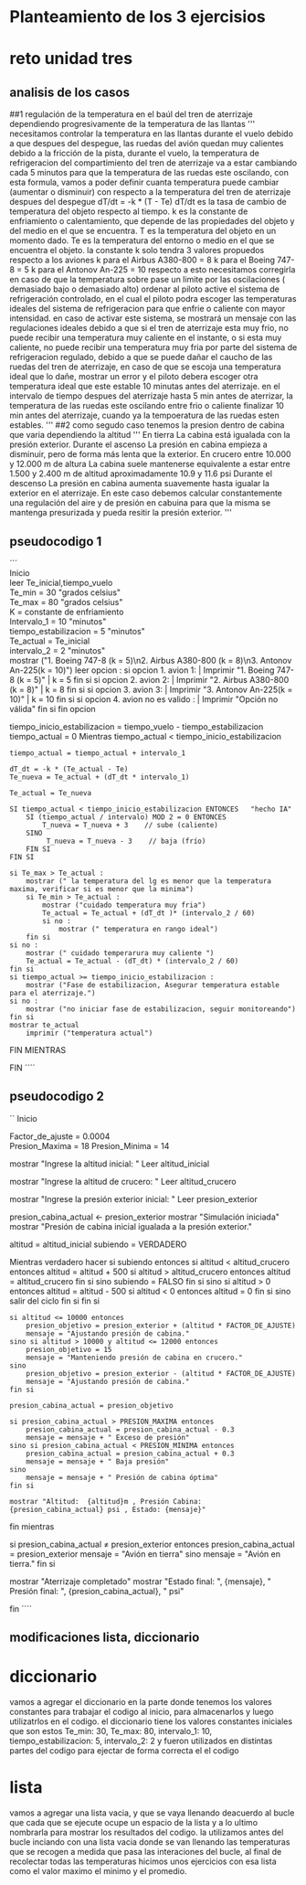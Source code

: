 # Planteamiento de los 3 ejercisios
# reto unidad tres 

## analisis de los casos 

##1 regulación de la temperatura en el baúl del tren de aterrizaje dependiendo progresivamente de la temperatura de las llantas 
'''
necesitamos controlar la temperatura en las llantas durante el vuelo debido a que despues del despegue, las ruedas del avión
quedan muy calientes debido a la fricción de la pista, durante el vuelo, la temperatura de refrigeracion del compartimiento del tren de aterrizaje
va a estar cambiando cada 5 minutos para que la temperatura de las ruedas este oscilando, con esta formula,
vamos a poder definir cuanta temperatura puede cambiar (aumentar o disminuir) con respecto a la temperatura del tren de aterrizaje despues del despegue
dT/dt = -k * (T - Te)
dT/dt es la tasa de cambio de temperatura del objeto respecto al tiempo.
k es la constante de enfriamiento o calentamiento, que depende de las propiedades del objeto y del medio en el que se encuentra.
T es la temperatura del objeto en un momento dado.
Te es la temperatura del entorno o medio en el que se encuentra el objeto.
la constante k solo tendra 3 valores propuedos respecto a los aviones
k para el Airbus A380-800 = 8
k para  el Boeing 747-8 = 5
k para el Antonov An-225 = 10
respecto a esto necesitamos corregirla
en caso de que la temperatura sobre pase un limite por las oscilaciones ( demasiado bajo o demasiado alto) ordenar al piloto active el sistema de refrigeración controlado, en el cual el piloto podra escoger
las temperaturas ideales del sistema de refrigeracion para que enfrie o caliente con mayor intensidad. en caso de activar este sistema, se mostrará un mensaje con las regulaciones ideales
debido a que si el tren de aterrizaje esta muy frio, no puede recibir una temperatura muy caliente en el instante, o si esta muy caliente, no puede recibir una temperatura muy fria por parte del sistema de refrigeracion
regulado, debido a que se puede dañar el caucho de las ruedas del tren de aterrizaje, en caso de que se escoja una temperatura ideal que lo dañe, mostrar un error y el piloto debera escoger otra temperatura ideal
que este estable 10 minutas antes del aterrizaje. en el intervalo de tiempo despues del aterrizaje hasta 5 min antes de aterrizar, la temperatura
de las ruedas este oscilando entre frio o caliente
finalizar 10 min antes del aterrizaje, cuando ya la tempoeratura de las ruedas esten estables.
'''
##2 como segudo caso tenemos la presion dentro de cabina  que varia dependiendo la altitud
'''
En tierra La cabina está igualada con la presión exterior.
Durante el ascenso La presión en cabina empieza a disminuir, pero de forma más lenta que la exterior.
En crucero entre 10.000 y 12.000 m de altura  La cabina suele mantenerse equivalente a estar entre 1.500 y 2.400 m
de altitud aproximadamente 10.9 y 11.6 psi
Durante el descenso  La presión en cabina aumenta suavemente hasta igualar la exterior en el aterrizaje.
En este caso debemos calcular constantemente una regulación del aire y de presión en cabuina para que la misma se mantenga presurizada
y pueda resitir la presión exterior.
'''

## pseudocodigo 1
´´´  
Inicio  
leer Te_inicial,tiempo_vuelo       
Te_min = 30 "grados celsius"    
Te_max = 80 "grados celsius"    
K = constante de enfriamiento   
Intervalo_1 = 10 "minutos"     
tiempo_estabilizacion = 5 "minutos"    
Te_actual = Te_inicial        
intervalo_2 = 2 "minutos"   
mostrar ("1. Boeing 747-8 (k = 5)\n2. Airbus A380-800 (k = 8)\n3. Antonov An-225(k = 10)")
leer opcion :
    si opcion 1. avion 1:
    |   Imprimir "1. Boeing 747-8 (k = 5)"
    |   k = 5
    fin si
    si opcion 2. avion 2:
    |   Imprimir "2. Airbus A380-800 (k = 8)"
    |   k = 8
    fin si
    si opcion 3. avion 3:
    |   Imprimir "3. Antonov An-225(k = 10)"
    |   k = 10
    fin si 
    si opcion 4. avion no es valido :
    |   Imprimir "Opción no válida"
    fin si 
fin opcion

tiempo_inicio_estabilizacion = tiempo_vuelo - tiempo_estabilizacion 
tiempo_actual = 0
Mientras  tiempo_actual < tiempo_inicio_estabilizacion
    
    tiempo_actual = tiempo_actual + intervalo_1
   
    dT_dt = -k * (Te_actual - Te)
    Te_nueva = Te_actual + (dT_dt * intervalo_1)
   
    Te_actual = Te_nueva
    
    SI tiempo_actual < tiempo_inicio_estabilizacion ENTONCES   "hecho IA"
        SI (tiempo_actual / intervalo) MOD 2 = 0 ENTONCES
            T_nueva = T_nueva + 3    // sube (caliente)
        SINO
             T_nueva = T_nueva - 3    // baja (frío)
        FIN SI
    FIN SI

    si Te_max > Te_actual :
        mostrar (" la temperatura del lg es menor que la temperatura maxima, verificar si es menor que la minima")
        si Te_min > Te_actual :
            mostrar ("cuidado temperatura muy fria")
            Te_actual = Te_actual + (dT_dt )* (intervalo_2 / 60)
            si no :
                mostrar (" temperatura en rango ideal")
        fin si
    si no : 
        mostrar (" cuidado temperarura muy caliente ")
        Te_actual = Te_actual - (dT_dt) * (intervalo_2 / 60)
    fin si
    si tiempo_actual >= tiempo_inicio_estabilizacion :
        mostrar ("Fase de estabilizacion, Asegurar temperatura estable para el aterrizaje.")
    si no :
        mostrar ("no iniciar fase de estabilizacion, seguir monitoreando")
    fin si
    mostrar te_actual
        imprimir ("temperatura actual")
FIN MIENTRAS


FIN
´´´´
## pseudocodigo 2


´´
Inicio

Factor_de_ajuste = 0.0004  
Presion_Maxima = 18
Presion_Minima = 14

mostrar  "Ingrese la altitud inicial: "
Leer altitud_inicial

mostrar "Ingrese la altitud de crucero: "
Leer altitud_crucero

mostrar "Ingrese la presión exterior inicial: "
Leer presion_exterior

presion_cabina_actual ← presion_exterior
mostrar "Simulación iniciada"
mostrar "Presión de cabina inicial igualada a la presión exterior."

altitud = altitud_inicial
subiendo = VERDADERO

Mientras verdadero hacer
    si subiendo entonces
        si altitud < altitud_crucero entonces
            altitud = altitud + 500
            si altitud > altitud_crucero entonces
                altitud = altitud_crucero
            fin si
        sino
            subiendo = FALSO
        fin si
    sino
        si altitud > 0 entonces
            altitud = altitud - 500
            si altitud < 0 entonces
                altitud = 0
            fin si
        sino
            salir del ciclo
        fin si
    fin si

    si altitud <= 10000 entonces
        presion_objetivo = presion_exterior + (altitud * FACTOR_DE_AJUSTE)
        mensaje = "Ajustando presión de cabina."
    sino si altitud > 10000 y altitud <= 12000 entonces
        presion_objetivo = 15
        mensaje = "Manteniendo presión de cabina en crucero."
    sino
        presion_objetivo = presion_exterior - (altitud * FACTOR_DE_AJUSTE)
        mensaje = "Ajustando presión de cabina."
    fin si

    presion_cabina_actual = presion_objetivo

    si presion_cabina_actual > PRESION_MAXIMA entonces
        presion_cabina_actual = presion_cabina_actual - 0.3
        mensaje = mensaje + " Exceso de presión"
    sino si presion_cabina_actual < PRESION_MINIMA entonces
        presion_cabina_actual = presion_cabina_actual + 0.3
        mensaje = mensaje + " Baja presión"
    sino
        mensaje = mensaje + " Presión de cabina óptima"
    fin si

    mostrar "Altitud:  {altitud}m , Presión Cabina: {presion_cabina_actual} psi , Estado: {mensaje}"

fin mientras

si presion_cabina_actual ≠ presion_exterior entonces
    presion_cabina_actual = presion_exterior
    mensaje = "Avión en tierra"
sino
    mensaje = "Avión en tierra."
fin si

mostrar "Aterrizaje completado"
mostrar "Estado final: ", {mensaje}, " Presión final: ", {presion_cabina_actual}, " psi"

fin
´´´´

## modificaciones lista, diccionario
# diccionario
vamos a agregar el diccionario en la parte donde tenemos los valores constantes para trabajar el codigo al inicio, para almacenarlos y luego utilizatrlos en el codigo.
el diccionario tiene los valores constantes iniciales que son estos
Te_min: 30,
Te_max: 80,
intervalo_1: 10,
tiempo_estabilizacion: 5,
intervalo_2: 2
y fueron utilizados en distintas partes del codigo para ejectar de forma correcta el el codigo
 
# lista
vamos a agregar una lista vacia, y que se vaya llenando deacuerdo al bucle que cada que se ejecute ocupe un espacio de la lista y a lo ultimo nombrarla para mostrar los resultados del codigo.
la utilizamos antes del bucle inciando con una lista vacia donde se van llenando las temperaturas que se recogen a medida que pasa las interaciones del bucle, al final de recolectar todas las  temperaturas hicimos unos ejercicios con esa lista como el valor maximo el minimo y el promedio.